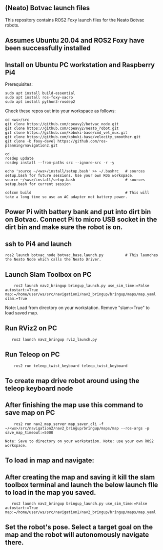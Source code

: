 ## (Neato) Botvac launch files
 
This repository contains ROS2 Foxy launch files for the Neato Botvac robots.
 
## Assumes Ubuntu 20.04 and ROS2 Foxy have been successfully installed
 
## Install on Ubuntu PC workstation and Raspberry Pi4
 
Prerequisites:
 
    sudo apt install build-essential
    sudo apt install ros-foxy-xacro
    sudo apt install python3-rosdep2
 
Check these repos out into your workspace as follows:
 
    cd <ws>/src
    git clone https://github.com/cpeavy2/botvac_node.git
    git clone https://github.com/cpeavy2/neato_robot.git
    git clone https://github.com/kobuki-base/cmd_vel_mux.git
    git clone https://github.com/kobuki-base/velocity_smoother.git
    git clone -b foxy-devel https://github.com/ros-planning/navigation2.git
 
    cd ..
    rosdep update
    rosdep install --from-paths src --ignore-src -r -y
 
    echo 'source ~/<ws>/install/setup.bash' >> ~/.bashrc   # sources setup.bash for future sessions. Use your own ROS workspace.
    source ~/<ws>/install/setup.bash                       # sources setup.bash for current session
 
    colcon build                                           # This will take a long time so use an AC adapter not battery power.
 
## Power Pi with battery bank and put into dirt bin on Botvac. Connect Pi to micro USB socket in the dirt bin and make sure the robot is on.
## ssh to Pi4 and launch
 
    ros2 launch botvac_node botvac_base.launch.py          # This launches the Neato Node which calls the Neato Driver.
 
## Launch Slam Toolbox on PC
```
    ros2 launch nav2_bringup bringup_launch.py use_sim_time:=False autostart:=True map:=/home/user/ws/src/navigation2/nav2_bringup/bringup/maps/map.yaml slam:=True
```  
   Note: Load from directory on your workstation. Remove "slam:=True" to load saved map.
 
## Run RViz2 on PC
```
   ros2 launch nav2_bringup rviz_launch.py 
```
## Run Teleop on PC
``` 
    ros2 run teleop_twist_keyboard teleop_twist_keyboard
``` 
## To create map drive robot around using the teleop keyboard node
 
## After finishing the map use this command to save map on PC
```
    ros2 run nav2_map_server map_saver_cli -f ~/<ws>/src/navigation2/nav2_bringup/bringup/maps/map --ros-args -p save_map_timeout:=5000
```    
    Note: Save to directory on your workstation. Note: use your own ROS2 workspace.
 
## To load in map and navigate: 
 
## After creating the map and saving it kill the slam toolbox terminal and launch the below launch flle to load in the map you saved.
``` 
   ros2 launch nav2_bringup bringup_launch.py use_sim_time:=False autostart:=True map:=/home/user/ws/src/navigation2/nav2_bringup/bringup/maps/map.yaml
``` 
## Set the robot's pose. Select a target goal on the map and the robot will autonomously navigate there.
